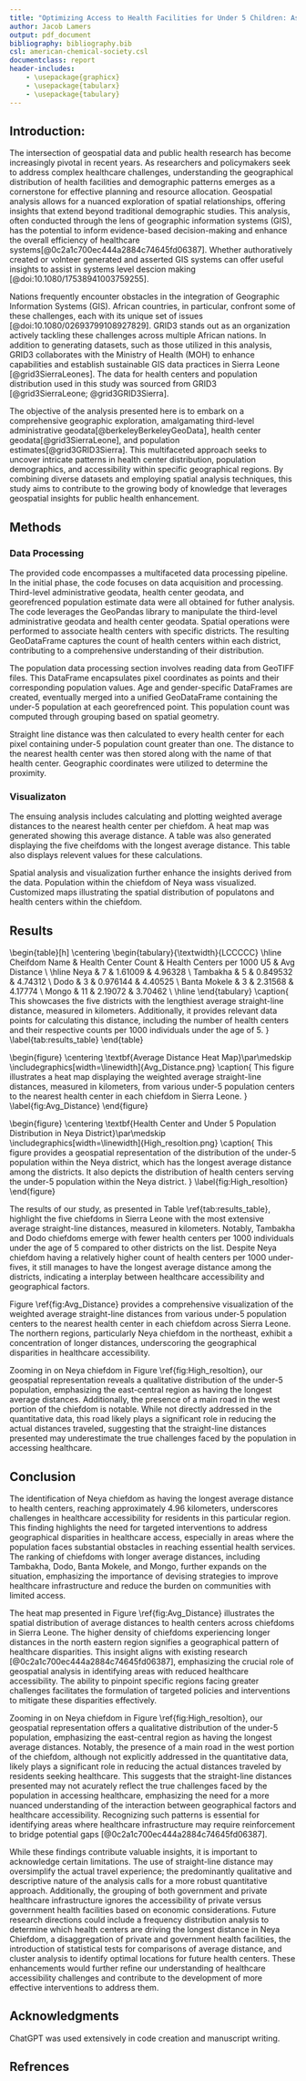 ```yaml
---
title: "Optimizing Access to Health Facilities for Under 5 Children: Assessing the Chiefdom with the Longest Average Distance"
author: Jacob Lamers
output: pdf_document
bibliography: bibliography.bib
csl: american-chemical-society.csl
documentclass: report
header-includes:
    - \usepackage{graphicx}
    - \usepackage{tabularx}
    - \usepackage{tabulary}
---
```


<!--
pandoc --citeproc -o paper.pdf paper.md
-->

<!--
TODO 
- grammarly everything

DONE
- Find source intro
5/12
- cited article
- grammarly intro
- edit/grammarly methods
7/12
- fix pop distribution to show points by size
- make figure labels in latex
8/12
- convert table to latex table
- remove title from heat map
9/12
- edit figure labels
- write results
- cross check table values
10/12
- edit conculsion
11/12
22/12
- Fixed some sources
- Read articles
- Ensure accuracy of all citations
-->

## Introduction:

The intersection of geospatial data and public health research has become increasingly pivotal in recent years. As researchers and policymakers seek to address complex healthcare challenges, understanding the geographical distribution of health facilities and demographic patterns emerges as a cornerstone for effective planning and resource allocation. Geospatial analysis allows for a nuanced exploration of spatial relationships, offering insights that extend beyond traditional demographic studies. This analysis, often conducted through the lens of geographic information systems (GIS), has the potential to inform evidence-based decision-making and enhance the overall efficiency of healthcare systems[@0c2a1c700ec444a2884c74645fd06387]. Whether authoratively created or volnteer generated and asserted GIS systems can offer useful insights to assist in systems level descion making [@doi:10.1080/17538941003759255].

Nations frequently encounter obstacles in the integration of Geographic Information Systems (GIS). African countries, in particular, confront some of these challenges, each with its unique set of issues [@doi:10.1080/02693799108927829]. GRID3 stands out as an organization actively tackling these challenges across multiple African nations. In addition to generating datasets, such as those utilized in this analysis, GRID3 collaborates with the Ministry of Health (MOH) to enhance capabilities and establish sustainable GIS data practices in Sierra Leone [@grid3SierraLeones]. The data for health centers and population distribution used in this study was sourced from GRID3 [@grid3SierraLeone; @grid3GRID3Sierra].

The objective of the analysis presented here is to embark on a comprehensive geographic exploration, amalgamating third-level administrative geodata[@berkeleyBerkeleyGeoData], health center geodata[@grid3SierraLeone], and population estimates[@grid3GRID3Sierra]. This multifaceted approach seeks to uncover intricate patterns in health center distribution, population demographics, and accessibility within specific geographical regions. By combining diverse datasets and employing spatial analysis techniques, this study aims to contribute to the growing body of knowledge that leverages geospatial insights for public health enhancement.

## Methods

### Data Processing

The provided code encompasses a multifaceted data processing pipeline. In the initial phase, the code focuses on data acquisition and processing. Third-level administrative geodata, health center geodata, and georefrenced population estimate data were all obtained for futher analysis. The code leverages the GeoPandas library to manipulate the third-level administrative geodata and health center geodata. Spatial operations were performed to associate health centers with specific districts. The resulting GeoDataFrame captures the count of health centers within each district, contributing to a comprehensive understanding of their distribution.

The population data processing section involves reading data from GeoTIFF files. This DataFrame encapsulates pixel coordinates as points and their corresponding population values. Age and gender-specific DataFrames are created, eventually merged into a unified GeoDataFrame containing the under-5 population at each georefrenced point. This population count was computed through grouping based on spatial geometry.

Straight line distance was then calculated to every health center for each pixel containing under-5 population count greater than one. The distance to the nearest health center was then stored along with the name of that health center. Geographic coordinates were utilized to determine the proximity. 

### Visualizaton

The ensuing analysis includes calculating and plotting weighted average distances to the nearest health center per chiefdom. A heat map was generated showing this average distance. A table was also generated displaying the five cheifdoms with the longest average distance. This table also displays relevent values for these calculations.

Spatial analysis and visualization further enhance the insights derived from the data. Population within the chiefdom of Neya wass visualized. Customized maps illustrating the spatial distribution of populatons and health centers within the chiefdom.

## Results

\begin{table}[h]
    \centering
    \begin{tabulary}{\textwidth}{LCCCCC}
        \hline
        Cheifdom Name & Health Center Count & Health Centers per 1000 U5 & Avg Distance \\
        \hline
        Neya & 7 & 1.61009 & 4.96328 \\
        Tambakha & 5 & 0.849532 & 4.74312 \\
        Dodo & 3 & 0.976144 & 4.40525 \\
        Banta Mokele & 3 & 2.31568 & 4.17774 \\
        Mongo & 11 & 2.19072 & 3.70462 \\
        \hline
    \end{tabulary}
    \caption{
        This showcases the five districts with the lengthiest average straight-line distance, measured in kilometers. Additionally, it provides relevant data points for calculating this distance, including the number of health centers and their respective counts per 1000 individuals under the age of 5.
        }
    \label{tab:results_table}
\end{table}

\begin{figure}
    \centering
    \textbf{Average Distance Heat Map}\par\medskip
    \includegraphics[width=\linewidth]{Avg_Distance.png}
    \caption{
        This figure illustrates a heat map displaying the weighted average straight-line distances, measured in kilometers, from various under-5 population centers to the nearest health center in each chiefdom in Sierra Leone.
        }
    \label{fig:Avg_Distance}
\end{figure}

\begin{figure}
    \centering
    \textbf{Health Center and Under 5 Population Distribution in Neya District}\par\medskip
    \includegraphics[width=\linewidth]{High_resoltion.png}
    \caption{
        This figure provides a geospatial representation of the distribution of the under-5 population within the Neya district, which has the longest average distance among the districts. It also depicts the distribution of health centers serving the under-5 population within the Neya district.
        }
    \label{fig:High_resoltion}
\end{figure}

The results of our study, as presented in Table \ref{tab:results_table}, highlight the five chiefdoms in Sierra Leone with the most extensive average straight-line distances, measured in kilometers. Notably, Tambakha and Dodo chiefdoms emerge with fewer health centers per 1000 individuals under the age of 5 compared to other districts on the list. Despite Neya chiefdom having a relatively higher count of health centers per 1000 under-fives, it still manages to have the longest average distance among the districts, indicating a interplay between healthcare accessibility and geographical factors.

Figure \ref{fig:Avg_Distance} provides a comprehensive visualization of the weighted average straight-line distances from various under-5 population centers to the nearest health center in each chiefdom across Sierra Leone. The northern regions, particularly Neya chiefdom in the northeast, exhibit a concentration of longer distances, underscoring the geographical disparities in healthcare accessibility.

Zooming in on Neya chiefdom in Figure \ref{fig:High_resoltion}, our geospatial representation reveals a qualitative distribution of the under-5 population, emphasizing the east-central region as having the longest average distances. Additionally, the presence of a main road in the west portion of the chiefdom is notable. While not directly addressed in the quantitative data, this road likely plays a significant role in reducing the actual distances traveled, suggesting that the straight-line distances presented may underestimate the true challenges faced by the population in accessing healthcare.

## Conclusion

The identification of Neya chiefdom as having the longest average distance to health centers, reaching approximately 4.96 kilometers, underscores challenges in healthcare accessibility for residents in this particular region. This finding highlights the need for targeted interventions to address geographical disparities in healthcare access, especially in areas where the population faces substantial obstacles in reaching essential health services. The ranking of chiefdoms with longer average distances, including Tambakha, Dodo, Banta Mokele, and Mongo, further expands on the situation, emphasizing the importance of devising strategies to improve healthcare infrastructure and reduce the burden on communities with limited access.

The heat map presented in Figure \ref{fig:Avg_Distance} illustrates the spatial distribution of average distances to health centers across chiefdoms in Sierra Leone. The higher density of chiefdoms experiencing longer distances in the north eastern region signifies a geographical pattern of healthcare disparities. This insight aligns with existing research [@0c2a1c700ec444a2884c74645fd06387], emphasizing the crucial role of geospatial analysis in identifying areas with reduced healthcare accessibility. The ability to pinpoint specific regions facing greater challenges facilitates the formulation of targeted policies and interventions to mitigate these disparities effectively.

Zooming in on Neya chiefdom in Figure \ref{fig:High_resoltion}, our geospatial representation offers a qualitative distribution of the under-5 population, emphasizing the east-central region as having the longest average distances. Notably, the presence of a main road in the west portion of the chiefdom, although not explicitly addressed in the quantitative data, likely plays a significant role in reducing the actual distances traveled by residents seeking healthcare. This suggests that the straight-line distances presented may not acurately reflect the true challenges faced by the population in accessing healthcare, emphasizing the need for a more nuanced understanding of the interaction between geographical factors and healthcare accessibility. Recognizing such patterns is essential for identifying areas where healthcare infrastructure may require reinforcement to bridge potential gaps [@0c2a1c700ec444a2884c74645fd06387].

While these findings contribute valuable insights, it is important to acknowledge certain limitations. The use of straight-line distance may oversimplify the actual travel experience; the predominantly qualitative and descriptive nature of the analysis calls for a more robust quantitative approach. Additionally, the grouping of both government and private healthcare infrastructure ignores the accessibility of private versus government health facilities based on economic considerations. Future research directions could include a frequency distribution analysis to determine which health centers are driving the longest distance in Neya Chiefdom, a disaggregation of private and government health facilities, the introduction of statistical tests for comparisons of average distance, and cluster analysis to identify optimal locations for future health centers. These enhancements would further refine our understanding of healthcare accessibility challenges and contribute to the development of more effective interventions to address them.

## Acknowledgments 

ChatGPT was used extensively in code creation and manuscript writing.

## Refrences 
